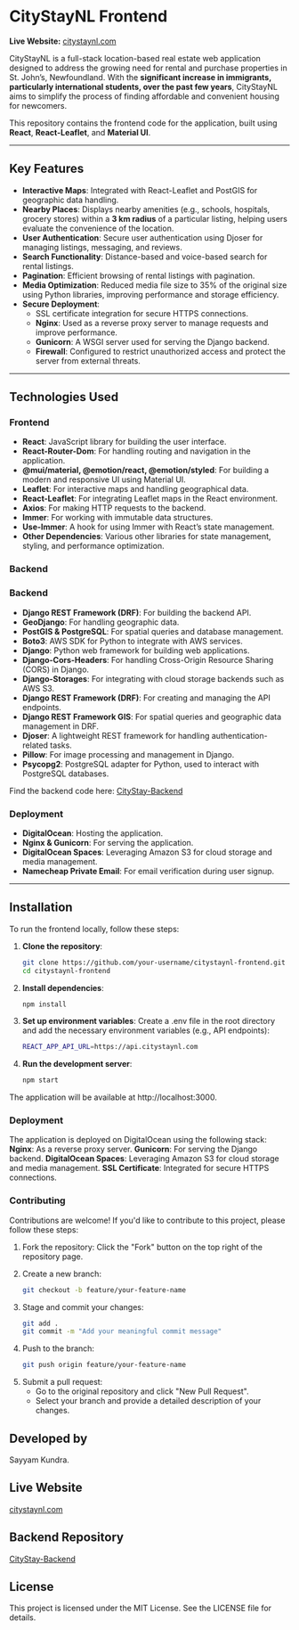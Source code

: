 # CityStayNL Frontend

**Live Website:** [citystaynl.com](https://citystaynl.com)

CityStayNL is a full-stack location-based real estate web application designed to address the growing need for rental and purchase properties in St. John’s, Newfoundland. With the **significant increase in immigrants, particularly international students, over the past few years**, CityStayNL aims to simplify the process of finding affordable and convenient housing for newcomers.

This repository contains the frontend code for the application, built using **React**, **React-Leaflet**, and **Material UI**.

---

## Key Features
- **Interactive Maps**: Integrated with React-Leaflet and PostGIS for geographic data handling.
- **Nearby Places**: Displays nearby amenities (e.g., schools, hospitals, grocery stores) within a **3 km radius** of a particular listing, helping users evaluate the convenience of the location.
- **User Authentication**: Secure user authentication using Djoser for managing listings, messaging, and reviews.
- **Search Functionality**: Distance-based and voice-based search for rental listings.
- **Pagination**: Efficient browsing of rental listings with pagination.
- **Media Optimization**: Reduced media file size to 35% of the original size using Python libraries, improving performance and storage efficiency.
- **Secure Deployment**: 
  - SSL certificate integration for secure HTTPS connections.
  - **Nginx**: Used as a reverse proxy server to manage requests and improve performance.
  - **Gunicorn**: A WSGI server used for serving the Django backend.
  - **Firewall**: Configured to restrict unauthorized access and protect the server from external threats.


---

## Technologies Used
### Frontend
- **React**: JavaScript library for building the user interface.
- **React-Router-Dom**: For handling routing and navigation in the application.
- **@mui/material, @emotion/react, @emotion/styled**: For building a modern and responsive UI using Material UI.
- **Leaflet**: For interactive maps and handling geographical data.
- **React-Leaflet**: For integrating Leaflet maps in the React environment.
- **Axios**: For making HTTP requests to the backend.
- **Immer**: For working with immutable data structures.
- **Use-Immer**: A hook for using Immer with React’s state management.
- **Other Dependencies**: Various other libraries for state management, styling, and performance optimization.

### Backend 
### Backend
- **Django REST Framework (DRF)**: For building the backend API.
- **GeoDjango**: For handling geographic data.
- **PostGIS & PostgreSQL**: For spatial queries and database management.
- **Boto3**: AWS SDK for Python to integrate with AWS services.
- **Django**: Python web framework for building web applications.
- **Django-Cors-Headers**: For handling Cross-Origin Resource Sharing (CORS) in Django.
- **Django-Storages**: For integrating with cloud storage backends such as AWS S3.
- **Django REST Framework (DRF)**: For creating and managing the API endpoints.
- **Django REST Framework GIS**: For spatial queries and geographic data management in DRF.
- **Djoser**: A lightweight REST framework for handling authentication-related tasks.
- **Pillow**: For image processing and management in Django.
- **Psycopg2**: PostgreSQL adapter for Python, used to interact with PostgreSQL databases.

Find the backend code here: [CityStay-Backend](https://github.com/sayyam44/CityStay-Backend)

### Deployment
- **DigitalOcean**: Hosting the application.
- **Nginx & Gunicorn**: For serving the application.
- **DigitalOcean Spaces**: Leveraging Amazon S3 for cloud storage and media management.
- **Namecheap Private Email**: For email verification during user signup.

---

## Installation
To run the frontend locally, follow these steps:

1. **Clone the repository**:
   ```bash
   git clone https://github.com/your-username/citystaynl-frontend.git
   cd citystaynl-frontend
2. **Install dependencies**:
   ```bash
   npm install
3. **Set up environment variables**:
    Create a .env file in the root directory and add the necessary environment variables (e.g., API endpoints):
   ```bash
   REACT_APP_API_URL=https://api.citystaynl.com
4. **Run the development server**:
   ```bash
   npm start
The application will be available at http://localhost:3000.

### Deployment
The application is deployed on DigitalOcean using the following stack:
**Nginx**: As a reverse proxy server.
**Gunicorn**: For serving the Django backend.
**DigitalOcean Spaces**: Leveraging Amazon S3 for cloud storage and media management.
**SSL Certificate**: Integrated for secure HTTPS connections.

### Contributing
Contributions are welcome! If you'd like to contribute to this project, please follow these steps:

1. Fork the repository:
    Click the "Fork" button on the top right of the repository page.
   
2. Create a new branch:
   ```bash
   git checkout -b feature/your-feature-name
   
3. Stage and commit your changes:
   ```bash
   git add .
   git commit -m "Add your meaningful commit message"

4) Push to the branch:
   ```bash
   git push origin feature/your-feature-name
   
5) Submit a pull request:
   - Go to the original repository and click "New Pull Request".
   - Select your branch and provide a detailed description of your changes.

## **Developed by**
Sayyam Kundra.

## **Live Website**
[citystaynl.com](https://citystaynl.com)

## **Backend Repository**
[CityStay-Backend](https://github.com/sayyam44/CityStay-Backend)

## **License**
This project is licensed under the MIT License. See the LICENSE file for details.
